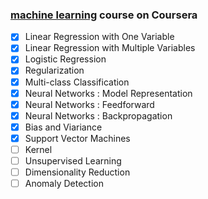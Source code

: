 ### [machine learning](https://www.coursera.org/learn/machine-learning/home/welcome) course on Coursera

* [x] Linear Regression with One Variable
* [x] Linear Regression with Multiple Variables
* [x] Logistic Regression
* [x] Regularization
* [x] Multi-class Classification
* [x] Neural Networks : Model Representation
* [x] Neural Networks : Feedforward
* [x] Neural Networks : Backpropagation
* [x] Bias and Viariance
* [x] Support Vector Machines
* [ ] Kernel
* [ ] Unsupervised Learning
* [ ] Dimensionality Reduction
* [ ] Anomaly Detection
